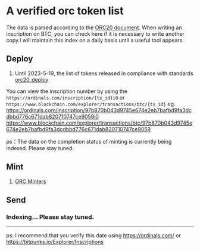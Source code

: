 # A verified orc token list

The data is parsed according to the [ORC20 document](https://docs.orc20.org/operations). When writing an inscription on BTC, you can check here if it is necessary to write another copy.I will maintain this index on a daily basis until a useful tool appears.
## Deploy
1. Until 2023-5-19, the list of tokens released in compliance with standards [orc20_deploy](orc20_token_deploy.csv)

You can view the inscription number by using the `https://ordinals.com/inscription/{tx_id}i0` or `https://www.blockchain.com/explorer/transactions/btc/{tx_id}`
eg. https://ordinals.com/inscription/97b870b043d9745e674e2eb7bafbd9fa3dcdbbd776c671dab820710747ce9059i0 
https://www.blockchain.com/explorer/transactions/btc/97b870b043d9745e674e2eb7bafbd9fa3dcdbbd776c671dab820710747ce9059

ps：The data on the completion status of minting is currently being indexed. Please stay tuned.

## Mint
1. [ORC Minters](orc20_orc_minters.csv)

## Send
  ###  Indexing... Please stay tuned.

---

ps: I recommend that you verify this date using  https://ordinals.com/  or https://bitpunks.io/Explorer/Inscriptions 



